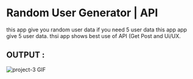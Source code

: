 # Random User Generator | API 

this app give you random user data 
if you need 5 user data this app app give 5 user data. thsi app shows best use of API (Get Post and Ui/UX.

## OUTPUT :
![project-3 GIF](https://user-images.githubusercontent.com/90972632/175383164-3d889d66-bccd-417d-9739-da31f0d1005f.gif)

